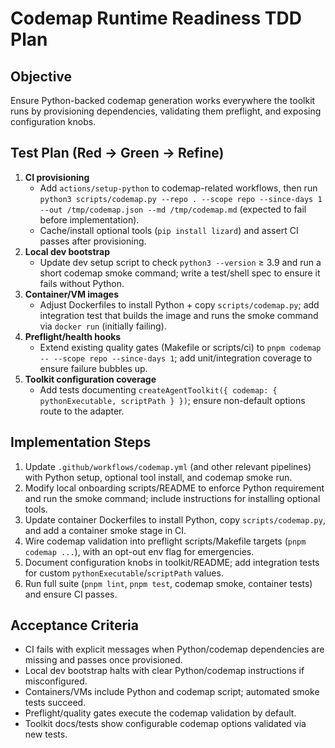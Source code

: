 # Codemap Runtime Readiness TDD Plan

## Objective
Ensure Python-backed codemap generation works everywhere the toolkit runs by provisioning dependencies, validating them preflight, and exposing configuration knobs.

## Test Plan (Red → Green → Refine)
1. **CI provisioning**
   - Add `actions/setup-python` to codemap-related workflows, then run `python3 scripts/codemap.py --repo . --scope repo --since-days 1 --out /tmp/codemap.json --md /tmp/codemap.md` (expected to fail before implementation).
   - Cache/install optional tools (`pip install lizard`) and assert CI passes after provisioning.
2. **Local dev bootstrap**
   - Update dev setup script to check `python3 --version` ≥ 3.9 and run a short codemap smoke command; write a test/shell spec to ensure it fails without Python.
3. **Container/VM images**
   - Adjust Dockerfiles to install Python + copy `scripts/codemap.py`; add integration test that builds the image and runs the smoke command via `docker run` (initially failing).
4. **Preflight/health hooks**
   - Extend existing quality gates (Makefile or scripts/ci) to `pnpm codemap -- --scope repo --since-days 1`; add unit/integration coverage to ensure failure bubbles up.
5. **Toolkit configuration coverage**
   - Add tests documenting `createAgentToolkit({ codemap: { pythonExecutable, scriptPath } })`; ensure non-default options route to the adapter.

## Implementation Steps
1. Update `.github/workflows/codemap.yml` (and other relevant pipelines) with Python setup, optional tool install, and codemap smoke run.
2. Modify local onboarding scripts/README to enforce Python requirement and run the smoke command; include instructions for installing optional tools.
3. Update container Dockerfiles to install Python, copy `scripts/codemap.py`, and add a container smoke stage in CI.
4. Wire codemap validation into preflight scripts/Makefile targets (`pnpm codemap ...`), with an opt-out env flag for emergencies.
5. Document configuration knobs in toolkit/README; add integration tests for custom `pythonExecutable`/`scriptPath` values.
6. Run full suite (`pnpm lint`, `pnpm test`, codemap smoke, container tests) and ensure CI passes.

## Acceptance Criteria
- CI fails with explicit messages when Python/codemap dependencies are missing and passes once provisioned.
- Local dev bootstrap halts with clear Python/codemap instructions if misconfigured.
- Containers/VMs include Python and codemap script; automated smoke tests succeed.
- Preflight/quality gates execute the codemap validation by default.
- Toolkit docs/tests show configurable codemap options validated via new tests.

